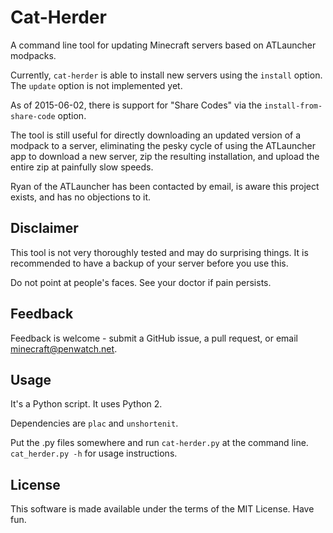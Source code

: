 # Cat-Herder

A command line tool for updating Minecraft servers based on ATLauncher modpacks.

Currently, `cat-herder` is able to install new servers using the `install` option. The `update` option is not implemented yet.

As of 2015-06-02, there is support for "Share Codes" via the `install-from-share-code` option.

The tool is still useful for directly downloading an updated version of a modpack to a server, eliminating the pesky cycle of using the ATLauncher app to download a new server, zip the resulting installation, and upload the entire zip at painfully slow speeds.

Ryan of the ATLauncher has been contacted by email, is aware this project exists, and has no objections to it.

## Disclaimer

This tool is not very thoroughly tested and may do surprising things. It is recommended to have a backup of your server before you use this.

Do not point at people's faces. See your doctor if pain persists.

## Feedback

Feedback is welcome - submit a GitHub issue, a pull request, or email minecraft@penwatch.net.

## Usage

It's a Python script. It uses Python 2.

Dependencies are `plac` and `unshortenit`.

Put the .py files somewhere and run `cat-herder.py` at the command line. `cat_herder.py -h` for usage instructions.

## License

This software is made available under the terms of the MIT License. Have fun.
